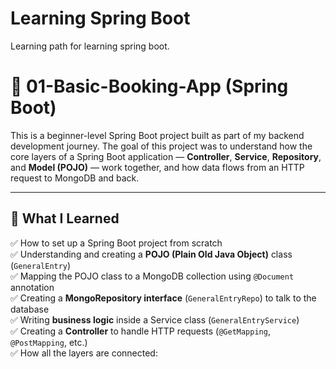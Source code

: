 # Learning Spring Boot

Learning path for learning spring boot.

# 🧾 01-Basic-Booking-App (Spring Boot)

This is a beginner-level Spring Boot project built as part of my backend development journey. The goal of this project was to understand how the core layers of a Spring Boot application — **Controller**, **Service**, **Repository**, and **Model (POJO)** — work together, and how data flows from an HTTP request to MongoDB and back.

---

## 🚀 What I Learned

✅ How to set up a Spring Boot project from scratch  
✅ Understanding and creating a **POJO (Plain Old Java Object)** class (`GeneralEntry`)  
✅ Mapping the POJO class to a MongoDB collection using `@Document` annotation  
✅ Creating a **MongoRepository interface** (`GeneralEntryRepo`) to talk to the database  
✅ Writing **business logic** inside a Service class (`GeneralEntryService`)  
✅ Creating a **Controller** to handle HTTP requests (`@GetMapping`, `@PostMapping`, etc.)  
✅ How all the layers are connected:

